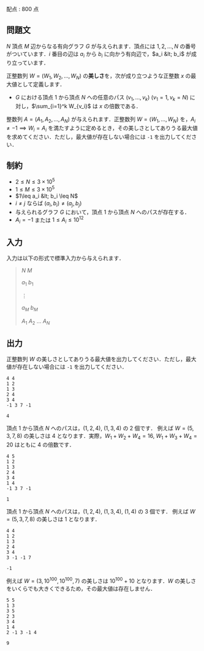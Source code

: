 配点 : $800$ 点

## 問題文

$N$ 頂点 $M$ 辺からなる有向グラフ $G$ が与えられます．頂点には $1, 2, \ldots, N$ の番号がついています．$i$ 番目の辺は $a_i$ から $b_i$ に向かう有向辺で，$a_i &lt; b_i$ が成り立っています．

正整数列 $W = (W_1, W_2, \ldots, W_N)$ の**美しさ**を，次が成り立つような正整数 $x$ の最大値として定義します．

- $G$ における頂点 $1$ から頂点 $N$ への任意のパス $(v_1, \ldots, v_k)$ ($v_1 = 1, v_k = N$) に対し，$\sum_{i=1}^k W_{v_i}$ は $x$ の倍数である．

整数列 $A = (A_1, A_2, \ldots, A_N)$ が与えられます．正整数列 $W = (W_1, \ldots, W_N)$ を，$A_i \neq -1 \implies W_i = A_i$ を満たすように定めるとき，その美しさとしてありうる最大値を求めてください．ただし，最大値が存在しない場合には `-1` を出力してください．

## 制約

- $2\leq N\leq 3\times 10^5$
- $1\leq M\leq 3\times 10^5$
- $1\leq a_i &lt; b_i \leq N$
- $i\neq j$ ならば $(a_i,b_i)\neq (a_j,b_j)$
- 与えられるグラフ $G$ において，頂点 $1$ から頂点 $N$ へのパスが存在する．
- $A_i = -1$ または $1\leq A_i\leq 10^{12}$

## 入力

入力は以下の形式で標準入力から与えられます．

> $N$ $M$
> 
> $a_1$ $b_1$
> 
> $\vdots$
> 
> $a_M$ $b_M$
> 
> $A_1$ $A_2$ $\ldots$ $A_N$

## 出力

正整数列 $W$ の美しさとしてありうる最大値を出力してください．ただし，最大値が存在しない場合には `-1` を出力してください．

```input1
4 4
1 2
1 3
2 4
3 4
-1 3 7 -1
```

```output1
4
```

頂点 $1$ から頂点 $N$ へのパスは，$(1,2,4)$, $(1,3,4)$ の $2$ 個です．
例えば $W = (5, 3, 7, 8)$ の美しさは $4$ となります．実際，$W_1 + W_2 + W_4 = 16$, $W_1 + W_3 + W_4 = 20$ はともに $4$ の倍数です．

```input2
4 5
1 2
1 3
2 4
3 4
1 4
-1 3 7 -1
```

```output2
1
```

頂点 $1$ から頂点 $N$ へのパスは，$(1,2,4)$, $(1,3,4)$, $(1,4)$ の $3$ 個です．
例えば $W = (5, 3, 7, 8)$ の美しさは $1$ となります．

```input3
4 4
1 2
1 3
2 4
3 4
3 -1 -1 7
```

```output3
-1
```

例えば $W = (3, 10^{100}, 10^{100}, 7)$ の美しさは $10^{100}+10$ となります．$W$ の美しさをいくらでも大きくできるため，その最大値は存在しません．

```input4
5 5
1 3
3 5
2 3
3 4
1 4
2 -1 3 -1 4
```

```output4
9
```
